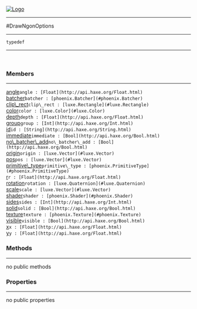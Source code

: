 
[![Logo](../../../images/logo.png)](../../../api/index.html)

---



#DrawNgonOptions



---

`typedef`
<span class="meta">

</span>


---

&nbsp;
&nbsp;

<h3>Members</h3> <hr/><span class="member apipage">
            <a name="angle"><a class="lift" href="#angle">angle</a></a><code class="signature apipage">angle : [Float](http://api.haxe.org/Float.html)</code><br/></span>
        <span class="small_desc_flat"></span><span class="member apipage">
            <a name="batcher"><a class="lift" href="#batcher">batcher</a></a><code class="signature apipage">batcher : [phoenix.Batcher](#phoenix.Batcher)</code><br/></span>
        <span class="small_desc_flat"></span><span class="member apipage">
            <a name="clip_rect"><a class="lift" href="#clip_rect">clip\_rect</a></a><code class="signature apipage">clip\_rect : [luxe.Rectangle](#luxe.Rectangle)</code><br/></span>
        <span class="small_desc_flat"></span><span class="member apipage">
            <a name="color"><a class="lift" href="#color">color</a></a><code class="signature apipage">color : [luxe.Color](#luxe.Color)</code><br/></span>
        <span class="small_desc_flat"></span><span class="member apipage">
            <a name="depth"><a class="lift" href="#depth">depth</a></a><code class="signature apipage">depth : [Float](http://api.haxe.org/Float.html)</code><br/></span>
        <span class="small_desc_flat"></span><span class="member apipage">
            <a name="group"><a class="lift" href="#group">group</a></a><code class="signature apipage">group : [Int](http://api.haxe.org/Int.html)</code><br/></span>
        <span class="small_desc_flat"></span><span class="member apipage">
            <a name="id"><a class="lift" href="#id">id</a></a><code class="signature apipage">id : [String](http://api.haxe.org/String.html)</code><br/></span>
        <span class="small_desc_flat"></span><span class="member apipage">
            <a name="immediate"><a class="lift" href="#immediate">immediate</a></a><code class="signature apipage">immediate : [Bool](http://api.haxe.org/Bool.html)</code><br/></span>
        <span class="small_desc_flat"></span><span class="member apipage">
            <a name="no_batcher_add"><a class="lift" href="#no_batcher_add">no\_batcher\_add</a></a><code class="signature apipage">no\_batcher\_add : [Bool](http://api.haxe.org/Bool.html)</code><br/></span>
        <span class="small_desc_flat"></span><span class="member apipage">
            <a name="origin"><a class="lift" href="#origin">origin</a></a><code class="signature apipage">origin : [luxe.Vector](#luxe.Vector)</code><br/></span>
        <span class="small_desc_flat"></span><span class="member apipage">
            <a name="pos"><a class="lift" href="#pos">pos</a></a><code class="signature apipage">pos : [luxe.Vector](#luxe.Vector)</code><br/></span>
        <span class="small_desc_flat"></span><span class="member apipage">
            <a name="primitive_type"><a class="lift" href="#primitive_type">primitive\_type</a></a><code class="signature apipage">primitive\_type : [phoenix.PrimitiveType](#phoenix.PrimitiveType)</code><br/></span>
        <span class="small_desc_flat"></span><span class="member apipage">
            <a name="r"><a class="lift" href="#r">r</a></a><code class="signature apipage">r : [Float](http://api.haxe.org/Float.html)</code><br/></span>
        <span class="small_desc_flat"></span><span class="member apipage">
            <a name="rotation"><a class="lift" href="#rotation">rotation</a></a><code class="signature apipage">rotation : [luxe.Quaternion](#luxe.Quaternion)</code><br/></span>
        <span class="small_desc_flat"></span><span class="member apipage">
            <a name="scale"><a class="lift" href="#scale">scale</a></a><code class="signature apipage">scale : [luxe.Vector](#luxe.Vector)</code><br/></span>
        <span class="small_desc_flat"></span><span class="member apipage">
            <a name="shader"><a class="lift" href="#shader">shader</a></a><code class="signature apipage">shader : [phoenix.Shader](#phoenix.Shader)</code><br/></span>
        <span class="small_desc_flat"></span><span class="member apipage">
            <a name="sides"><a class="lift" href="#sides">sides</a></a><code class="signature apipage">sides : [Int](http://api.haxe.org/Int.html)</code><br/></span>
        <span class="small_desc_flat"></span><span class="member apipage">
            <a name="solid"><a class="lift" href="#solid">solid</a></a><code class="signature apipage">solid : [Bool](http://api.haxe.org/Bool.html)</code><br/></span>
        <span class="small_desc_flat"></span><span class="member apipage">
            <a name="texture"><a class="lift" href="#texture">texture</a></a><code class="signature apipage">texture : [phoenix.Texture](#phoenix.Texture)</code><br/></span>
        <span class="small_desc_flat"></span><span class="member apipage">
            <a name="visible"><a class="lift" href="#visible">visible</a></a><code class="signature apipage">visible : [Bool](http://api.haxe.org/Bool.html)</code><br/></span>
        <span class="small_desc_flat"></span><span class="member apipage">
            <a name="x"><a class="lift" href="#x">x</a></a><code class="signature apipage">x : [Float](http://api.haxe.org/Float.html)</code><br/></span>
        <span class="small_desc_flat"></span><span class="member apipage">
            <a name="y"><a class="lift" href="#y">y</a></a><code class="signature apipage">y : [Float](http://api.haxe.org/Float.html)</code><br/></span>
        <span class="small_desc_flat"></span>

<h3>Methods</h3> <hr/>no public methods

<h3>Properties</h3> <hr/>no public properties

&nbsp;
&nbsp;
&nbsp;